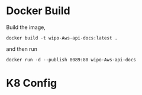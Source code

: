 # Docker Build

Build the image,

`docker build -t wipo-Aws-api-docs:latest .`

and then run 

`docker run -d --publish 8089:80 wipo-Aws-api-docs`

# K8 Config
